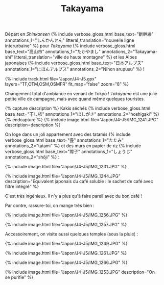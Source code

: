 ﻿---
title: "Takayama"
permalink: /Japon/J4-J5/
sidebar:
  nav: "japon"
enable_tracks: true
---

Départ en *Shinkansen*
{% include verbose_gloss.html base_text="新幹線" annotations_1="しんかんせん" litteral_translation="nouvelle ligne interurbaine" %}
pour *Takayama*
{% include verbose_gloss.html base_text="高山市" annotations_1="たかやまし" annotations_2="Takayama-shi" litteral_translation="ville de haute montagne" %}
et les Alpes japonaises
{% include verbose_gloss.html base_text="日本アルプス" annotations_1="にほんアルプス" annotations_2="Nihon arupusu" %} !

{% include track.html file="Japon/J4-J5.gpx" layers="TF,OTM,OSM,OSMFR" fit_map="false" zoom="8" %}

Changement total d'ambiance en venant de Tokyo ! *Takayama* est une jolie petite ville de campagne, mais avec quand même quelques touristes.

{% capture description %}
Kakis séchés
{% include verbose_gloss.html base_text="干し柿" annotations_1="ほしがき" annotations_2="hoshigaki" %}
{% endcapture %}
{% include image.html file="Japon/J4-J5/IMG_1241.JPG" description=description %}

On loge dans un joli appartement avec des tatamis
{% include verbose_gloss.html base_text="畳" annotations_1="たたみ" annotations_2="tatami" %}
et des murs en papier de riz
{% include verbose_gloss.html base_text="障子" annotations_1="しょうじ" annotations_2="shōji" %} :

{% include image.html file="Japon/J4-J5/IMG_1231.JPG" %}

{% include image.html file="Japon/J4-J5/IMG_1244.JPG" description="Équivalent japonais du café soluble : le sachet de café avec filtre intégré" %}

C'est très ingénieux. Il n'y a plus qu'à faire pareil avec du bon café !

Par contre, rassure-toi, on mange très bien :

{% include image.html file="Japon/J4-J5/IMG_1256.JPG" %}

{% include image.html file="Japon/J4-J5/IMG_1257.JPG" %}

Accessoirement, on visite aussi quelques temples (sous la pluie) :

{% include image.html file="Japon/J4-J5/IMG_1249.JPG" %}

{% include image.html file="Japon/J4-J5/IMG_1261.JPG" %}

{% include image.html file="Japon/J4-J5/IMG_1266.JPG" %}

{% include image.html file="Japon/J4-J5/IMG_1253.JPG" description="On se purifie" %}
